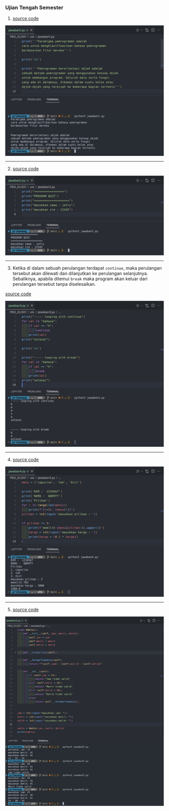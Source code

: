 ### Ujian Tengah Semester

1. [source code](jawaban1.py)

<img src="./capture1.png" />

---

2. [source code](jawaban2.py)

<img src="./capture2.png" />

---

3. Ketika di dalam sebuah perulangan terdapat `continue`, maka perulangan tersebut akan dilewati dan dilanjutkan ke perulangan selanjutnya. Sebaliknya, apabila ditemui `break` maka program akan keluar dari perulangan tersebut tanpa diselesaikan.

[source code](jawaban3.py)

<img src="./capture3.png" />

---

4. [source code](jawaban4.py)

<img src="./capture4.png" />

---

5. [source code](jawaban5.py)

<img src="./capture5.png" />
